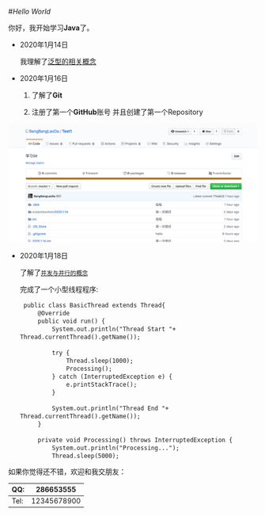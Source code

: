 #*Hello World*

你好，我开始学习**Java**了。

+ 2020年1月14日
    
    我理解了[泛型的相关概念](https://baike.baidu.com/item/%E6%B3%9B%E5%9E%8B/4475207?fr=aladdin)
    
+ 2020年1月16日

    1. 了解了**Git**
    
    2. 注册了第一个**GitHub**账号
 并且创建了第一个Repository
 
 
 ![Image text](https://raw.githubusercontent.com/BangBangLaoDa/Test1/master/Picture/123.png)
 
 + 2020年1月18日
 
    了解了[`并发与并行的概念`](https://www.jianshu.com/p/cbf9588b2afb)
    
    完成了一个小型线程程序:
    
   
        public class BasicThread extends Thread{
            @Override
            public void run() {
                System.out.println("Thread Start "+ Thread.currentThread().getName());
        
                try {
                    Thread.sleep(1000);
                    Processing();
                } catch (InterruptedException e) {
                    e.printStackTrace();
                }
        
                System.out.println("Thread End "+ Thread.currentThread().getName());
            }
        
            private void Processing() throws InterruptedException {
                System.out.println("Processing...");
                Thread.sleep(5000);
                
如果你觉得还不错，欢迎和我交朋友：

|   QQ:  |   286653555   |
|----|----|           
|   Tel:    |12345678900    |     
